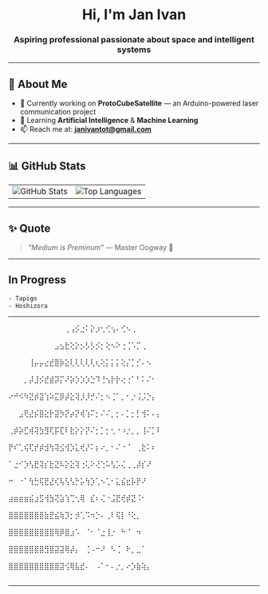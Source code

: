 <h1 align="center">Hi, I'm Jan Ivan</h1>
<h3 align="center"> Aspiring professional passionate about space and intelligent systems </h3>

---

## 🌟 About Me

- 🔭 Currently working on **ProtoCubeSatellite** — an Arduino-powered laser communication project  
- 🌱 Learning **Artificial Intelligence** & **Machine Learning**  
- 📫 Reach me at: **janivantot@gmail.com**

---

## 📊 GitHub Stats

<table align="center">
  <tr>
    <td align="center">
      <img src="https://github-readme-stats.vercel.app/api?username=johnivn&show_icons=true&theme=tokyonight&hide_border=true" alt="GitHub Stats" />
    </td>
    <td align="center">
      <img src="https://github-readme-stats.vercel.app/api/top-langs?username=johnivn&layout=compact&theme=tokyonight&hide_border=true" alt="Top Languages" />
    </td>
  </tr>
</table>

---

## ✨ Quote
> *"Medium is Preminum"* — Master Oogway 🐢

---

## In Progress
```bash
- Tapigo
- Hoshizora
```

---

⠀⠀⠀⠀⠀⠀⠀⠀⠀⠀⠀⢀⢠⡪⣐⠅⡕⡰⢂⢊⢢⠄⢊⠢⢀⠀⠀⠀⠀⠀⠀⠀⠀⠀⠀⠀⠀⠀⠀⠀⠀⠀⠀⠀⠀⠀⠀⠀⠀⠀                                                                                                                                                                                                                                  
⠀⠀⠀⠀⠀⠀⠀⠀⠀⣠⣢⣗⢕⡕⡢⡣⡣⡪⡂⢕⠢⠕⢐⢈⠡⡉⢀⠀⠀⠀⠀⠀⠀⠀⠀⠀⠀⠀⠀⠀⠀⠀⠀⠀⠀⠀⠀⠀⠀⠀
⠀⠀⠀⠀⢸⡤⡤⣔⣞⣿⡷⣕⢇⢇⢇⢇⢇⢆⢕⡅⡅⡅⢕⡌⡁⡊⠄⠢⠀⠀⠀⠀⠀⠀⠀⠀⠀⠀⠀⠀⠀⠀⠀⠀⠀⠀⠀⠀⠀⠀
⠀⠀⠀⡀⡼⣸⡪⣞⣾⡽⡍⠜⡵⡱⡱⡱⣑⠹⢘⢢⡗⡗⢔⢐⠁⠃⠅⠌⠂⠀⠀⠀⠀⠀⠀⠀⠀⠀⠀⠀⠀⠀⠀⠀⠀⠀⠀⠀⠀⠀
⠔⠚⠪⠳⣝⡾⣽⢱⠵⣍⡿⡼⣕⢽⡸⡸⡚⠌⡂⠢⢈⠁⡀⠂⡐⢨⡨⡑⡄⠀⠀⠀⠀⠀⠀⠀⠀⠀⠀⠀⠀⠀⠀⠀⠀⠀⠀⠀⠀⠀
⠀⠀⣠⢟⣜⡮⣿⣕⡗⣽⡳⡝⡴⡝⢾⢱⠍⡂⠌⠌⡀⡂⠄⡁⡂⡃⢺⠅⠄⡄⠀⠀⠀⠀⠀⠀⠀⠀⠀⠀⠀⠀⠀⠀⠀⠀⠀⠀⠀⠀
⢀⡾⡵⣋⢾⢽⣳⣻⢏⡯⣏⠇⣗⡕⡕⡝⠌⡂⡁⡂⢂⠐⠰⡐⡀⡀⢸⠌⡁⠇⠀⠀⠀⠀⠀⠀⠀⠀⠀⠀⠀⠀⠀⠀⠀⠀⠀⠀⠀⠀
⡟⠎⢁⢮⢏⡞⡾⣺⢳⢽⣪⢺⡱⣅⢞⡜⠅⡆⠔⡀⠂⠌⠐⠈⠀⢀⣗⠅⠆⠀⠀⠀⠀⠀⠀⠀⠀⠀⠀⠀⠀⠀⠀⠀⠀⠀⠀⠀⠀⠀
⠁⣐⠊⡱⢣⣟⢽⡎⣗⣝⠧⡕⣕⢽⢐⢅⠕⢜⢑⠥⢣⡡⢌⢀⢀⡼⡎⠜⠀⠀⠀⠀⠀⠀⠀⠀⠀⠀⠀⠀⠀⠀⠀⠀⠀⠀⠀⠀⠀⠀
⠒⠀⠐⠁⢳⣓⢯⣟⣜⢎⢧⢣⢣⡓⡥⢳⡱⢁⠢⢁⠂⣅⣮⣖⡧⡟⠜⠀⠀⠀⠀⠀⠀⠀⠀⠀⠀⠀⠀⠀⠀⠀⠀⠀⠀⠀⠀⠀⠀⠀
⣴⣶⣶⣶⣮⣰⣫⢺⣳⢝⣵⢱⢉⢂⢿⠀⣎⠆⢌⠐⣨⣟⢞⡾⣝⠨⠂⠀⠀⠀⠀⠀⠀⠀⠀⠀⠀⠀⠀⠀⠀⠀⠀⠀⠀⠀⠀⠀⠀⠀
⣿⣿⣿⣿⣿⣿⣿⣷⣟⣮⢷⡹⡂⡺⢁⠩⠲⡑⠄⢀⠇⢯⡇⠘⢕⡀⠀⠀⠀⠀⠀⠀⠀⠀⠀⠀⠀⠀⠀⠀⠀⠀⠀⠀⠀⠀⠀⠀⠀⠀
⣿⣿⣿⣿⣿⣿⣿⣿⣿⢿⡿⣿⣰⠡⠀⠈⠂⠈⣐⢸⡐⠀⠓⠈⠀⠲⠀⠀⠀⠀⠀⠀⠀⠀⠀⠀⠀⠀⠀⠀⠀⠀⠀⠀⠀⠀⠀⠀⠀⠀
⣿⣿⣿⣿⣿⣿⣿⣻⣿⣽⣽⢿⡼⡄⠀⢈⠠⠒⠜⠀⠣⢈⠀⠗⡀⣀⠁⠀⠀⠀⠀⠀⠀⠀⠀⠀⠀⠀⠀⠀⠀⠀⠀⠀⠀⠀⠀⠀⠀⠀
⣿⣿⣿⣿⣿⣿⣿⣿⣿⣿⣽⢪⢿⣧⣞⠄⠀⠠⠁⠂⠄⡐⡀⠔⡱⣷⢵⡄⠀⠀⠀⠀⠀⠀⠀⠀⠀⠀⠀⠀⠀⠀⠀⠀⠀⠀⠀⠀⠀⠀

---
